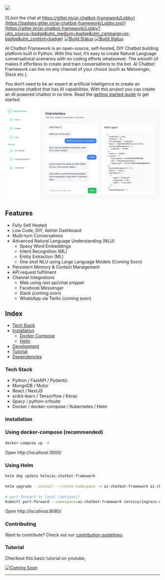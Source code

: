 <img src="https://i.ibb.co/vLR1wpG/logo.png" width="280"/>

[![Join the chat at https://gitter.im/ai-chatbot-framework/Lobby](https://badges.gitter.im/ai-chatbot-framework/Lobby.svg)](https://gitter.im/ai-chatbot-framework/Lobby?utm_source=badge&utm_medium=badge&utm_campaign=pr-badge&utm_content=badge) [![Build Status](https://github.com/alfredfrancis/ai-chatbot-framework/actions/workflows/evaluate-backend.yml/badge.svg)](https://github.com/alfredfrancis/ai-chatbot-framework/actions/workflows/evaluate-backend.yml) [![Build Status](https://github.com/alfredfrancis/ai-chatbot-framework/actions/workflows/evaluate-frontend.yml/badge.svg)](https://github.com/alfredfrancis/ai-chatbot-framework/actions/workflows/evaluate-frontend.yml)


AI Chatbot Framework is an open-source, self-hosted, DIY Chatbot building platform built in Python. With this tool, it’s easy to create Natural Language conversational scenarios with no coding efforts whatsoever. 
The smooth UI makes it effortless to create and train conversations to the bot. AI Chatbot Framework can live on any channel of your choice (such as Messenger, Slack etc.).

You don’t need to be an expert at artificial intelligence to create an awesome chatbot that has AI capabilities. With this project you can create an AI powered chatbot in no time.  Read the [getting started guide](docs/01-getting-started.md) to get started.

![](docs/screenshots/admin_chat_screenshot.png)

## Features
- Fully Self Hosted
- Low Code, DIY, Admin Dashboard
- Multi-turn Conversations
- Advanced Natural Language Understanding (NLU)
  - Spacy Word Embeddings
  - Intent Recognition (ML)
  - Entity Extraction (ML)
  - One shot NLU using Large Language Models (Coming Soon)
- Persistent Memory & Context Management
- API request fulfilment
- Channel Integrations
  - Web using rest api/chat snippet
  - Facebook Messenger
  - Slack (coming soon)
  - WhatsApp via Twilio (coming soon)


## Index

* [Tech Stack](#tech-stack)
* [Installation](#installation)
  * [Docker Compose](#using-docker-compose)
  * [Helm](#using-helm)
* [Development](#development)
* [Tutorial](#tutorial)
* [Dependencies](#dependencies-documentations)

### Tech Stack

 - Python / FastAPI / Pydantic
 - MongoDB / Motor
 - React / NextJS
 - scikit-learn / Tensorflow / Keras
 - Spacy / python-crfsuite
 - Docker / docker-compose / Kubernetes / Helm

### Installation

### Using docker-compose (recommended)
```sh
docker-compose up -d
```

Open http://localhost:3000/

### Using Helm

```sh
helm dep update helm/ai-chatbot-framework

helm upgrade --install --create-namespace -n ai-chatbot-framework ai-chatbot-framework helm/ai-chatbot-framework

# port forward to local (optional)
kubectl port-forward --namespace=ai-chatbot-framework service/ingress-nginx-controller 8080:80
```

Open http://localhost:8080/

### Contributing

Want to contribute? Check out our [contribution guidelines](CONTRIBUTING.md).

### Tutorial

Checkout this basic tutorial on youtube,

[![Coming Soon](https://www.wpcc.edu/wp-content/uploads/2021/04/YouTube-Stream-Coming-Soon.jpg)](https://www.youtube.com/watch?v=S1Fj7WinaBA)

<hr></hr>
